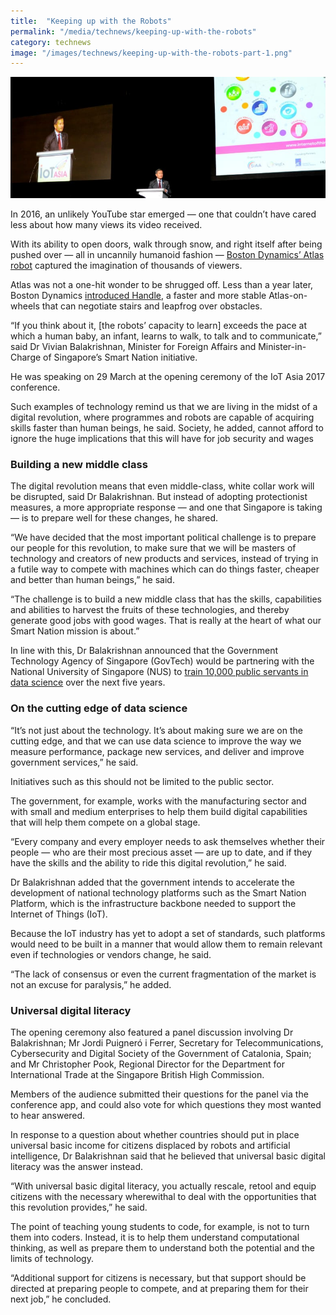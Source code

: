 ```yaml
---
title:  "Keeping up with the Robots"
permalink: "/media/technews/keeping-up-with-the-robots"
category: technews
image: "/images/technews/keeping-up-with-the-robots-part-1.png"
---
```


![keeping up with the robots](/images/technews/keeping-up-with-the-robots-part-1.png)

In 2016, an unlikely YouTube star emerged — one that couldn’t have cared less about how many views its video received.

With its ability to open doors, walk through snow, and right itself after being pushed over — all in uncannily humanoid fashion — [Boston Dynamics’ Atlas robot](https://www.youtube.com/watch?v=rVlhMGQgDkY) captured the imagination of thousands of viewers.

Atlas was not a one-hit wonder to be shrugged off. Less than a year later, Boston Dynamics [introduced Handle](https://spectrum.ieee.org/automaton/robotics/humanoids/boston-dynamics-handle-robot), a faster and more stable Atlas-on-wheels that can negotiate stairs and leapfrog over obstacles.

“If you think about it, [the robots’ capacity to learn] exceeds the pace at which a human baby, an infant, learns to walk, to talk and to communicate,” said Dr Vivian Balakrishnan, Minister for Foreign Affairs and Minister-in-Charge of Singapore’s Smart Nation initiative.

He was speaking on 29 March at the opening ceremony of the IoT Asia 2017 conference.

Such examples of technology remind us that we are living in the midst of a digital revolution, where programmes and robots are capable of acquiring skills faster than human beings, he said. Society, he added, cannot afford to ignore the huge implications that this will have for job security and wages

### **Building a new middle class**

The digital revolution means that even middle-class, white collar work will be disrupted, said Dr Balakrishnan. But instead of adopting protectionist measures, a more appropriate response — and one that Singapore is taking — is to prepare well for these changes, he shared.

“We have decided that the most important political challenge is to prepare our people for this revolution, to make sure that we will be masters of technology and creators of new products and services, instead of trying in a futile way to compete with machines which can do things faster, cheaper and better than human beings,” he said.

“The challenge is to build a new middle class that has the skills, capabilities and abilities to harvest the fruits of these technologies, and thereby generate good jobs with good wages. That is really at the heart of what our Smart Nation mission is about.”

In line with this, Dr Balakrishnan announced that the Government Technology Agency of Singapore (GovTech) would be partnering with the National University of Singapore (NUS) to [train 10,000 public servants in data science](https://www.tech.gov.sg/media-room/media-releases/2017/03/govtech-and-nus-team-up-to-boost-skills-and-innovation-in-public-sector) over the next five years.

### **On the cutting edge of data science**
“It’s not just about the technology. It’s about making sure we are on the cutting edge, and that we can use data science to improve the way we measure performance, package new services, and deliver and improve government services,” he said.

Initiatives such as this should not be limited to the public sector.

The government, for example, works with the manufacturing sector and with small and medium enterprises to help them build digital capabilities that will help them compete on a global stage.

“Every company and every employer needs to ask themselves whether their people — who are their most precious asset — are up to date, and if they have the skills and the ability to ride this digital revolution,” he said.

Dr Balakrishnan added that the government intends to accelerate the development of national technology platforms such as the Smart Nation Platform, which is the infrastructure backbone needed to support the Internet of Things (IoT).

Because the IoT industry has yet to adopt a set of standards, such platforms would need to be built in a manner that would allow them to remain relevant even if technologies or vendors change, he said.

“The lack of consensus or even the current fragmentation of the market is not an excuse for paralysis,” he added.

### **Universal digital literacy**
The opening ceremony also featured a panel discussion involving Dr Balakrishnan; Mr Jordi Puigneró i Ferrer, Secretary for Telecommunications, Cybersecurity and Digital Society of the Government of Catalonia, Spain; and Mr Christopher Pook, Regional Director for the Department for International Trade at the Singapore British High Commission.

Members of the audience submitted their questions for the panel via the conference app, and could also vote for which questions they most wanted to hear answered.

In response to a question about whether countries should put in place universal basic income for citizens displaced by robots and artificial intelligence, Dr Balakrishnan said that he believed that universal basic digital literacy was the answer instead.

“With universal basic digital literacy, you actually rescale, retool and equip citizens with the necessary wherewithal to deal with the opportunities that this revolution provides,” he said.

The point of teaching young students to code, for example, is not to turn them into coders. Instead, it is to help them understand computational thinking, as well as prepare them to understand both the potential and the limits of technology.

“Additional support for citizens is necessary, but that support should be directed at preparing people to compete, and at preparing them for their next job,” he concluded.
